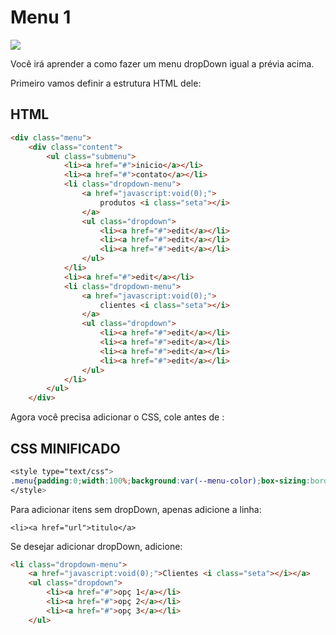 # Menu 1
![](https://github.com/drelocatelli/crashCourses/blob/master/dropdown-menu/images/tutorial1.png)

Você irá aprender a como fazer um menu dropDown igual a prévia acima.

Primeiro vamos definir a estrutura HTML dele:

## HTML

```html
<div class="menu">
    <div class="content">
        <ul class="submenu">
            <li><a href="#">inicio</a></li>
            <li><a href="#">contato</a></li>
            <li class="dropdown-menu">
                <a href="javascript:void(0);">
                    produtos <i class="seta"></i>
                </a>
                <ul class="dropdown">
                    <li><a href="#">edit</a></li>
                    <li><a href="#">edit</a></li>
                    <li><a href="#">edit</a></li>
                </ul>
            </li>
            <li><a href="#">edit</a></li>
            <li class="dropdown-menu">
                <a href="javascript:void(0);">
                    clientes <i class="seta"></i>
                </a>
                <ul class="dropdown">
                    <li><a href="#">edit</a></li>
                    <li><a href="#">edit</a></li>
                    <li><a href="#">edit</a></li>
                    <li><a href="#">edit</a></li>
                </ul>
            </li>
        </ul>
    </div>
```

Agora você precisa adicionar o CSS, cole antes de </body> :

## CSS MINIFICADO

```css
<style type="text/css">
.menu{padding:0;width:100%;background:var(--menu-color);box-sizing:border-box;height:55px;z-index:20000000000;letter-spacing:-.5px;margin-bottom:10px;text-align:left;font-size:16px;position:relative}.menu .content{padding:4px 45px;position:relative;z-index:20000000000}.menu i.seta::before{content:"\0276D";display:inline-block;font-style:normal;font-size:13px;padding-left:3px;font-weight:700;position:relative}.submenu{display:block;box-sizing:border-box;font-family:Helvetica,tahoma,arial,sans-serif;position:relative}.menu ul.submenu>li{display:inline;margin-right:10px}.menu ul.submenu li a{color:var(--menu-text);text-decoration:none}.menu ul.submenu li a:hover{text-decoration:none}.menu ul.submenu li{display:inline-grid}.dropdown-menu{display:inline-block}.menu ul.submenu>li.dropdown-menu>ul.dropdown{padding:6px 0 0;top:-8000px;position:absolute;background:var(--menu-color);min-width:120px;box-sizing:border-box;list-style:none;transition:top 1s}.menu ul.dropdown>li{display:block}.menu ul.submenu li.dropdownmenu>ul.dropdown{position:absolute;left:5px;top:20px;z-index:10000000000}.menu ul.submenu ul.dropdown a{display:inline-block;min-width:120px;padding:5px 6px}.menu ul.submenu ul.dropdown a:hover{background:rgba(255,255,255,.5)}.menu ul.submenu li.dropdown-menu:hover>ul.dropdown{top:20px;transition:top 0ms}
</style>
```

Para adicionar itens sem dropDown, apenas adicione a linha:

`<li><a href="url">titulo</a>`

Se desejar adicionar dropDown, adicione:

```html
<li class="dropdown-menu">
    <a href="javascript:void(0);">Clientes <i class="seta"></i></a>
	<ul class="dropdown">
        <li><a href="#">opç 1</a></li>
        <li><a href="#">opç 2</a></li>
        <li><a href="#">opç 3</a></li>
    </ul>
```
